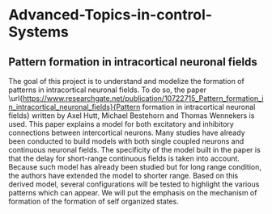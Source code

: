# Advanced-Topics-in-control-Systems
## Pattern formation in intracortical neuronal fields

The goal of this project is to understand and modelize the formation of patterns in intracortical neuronal fields. To do so, the paper
\url{https://www.researchgate.net/publication/10722715_Pattern_formation_in_intracortical_neuronal_fields}{Pattern formation in intracortical neuronal fields} written by Axel Hutt, Michael Bestehorn and Thomas Wennekers is used. This paper explains a model for both excitatory and inhibitory connections between intercortical neurons. Many studies have already been conducted to build models with both single coupled neurons and continuous neuronal fields. The specificity of the model built in the paper is that the delay for short-range continuous fields is taken into account. Because such model has already been studied but for long range condition, the authors have extended the model to shorter range.  Based on this derived model, several configurations will be tested to highlight the various patterns which can appear. We will put the emphasis on the mechanism of formation of the formation of self organized states.
